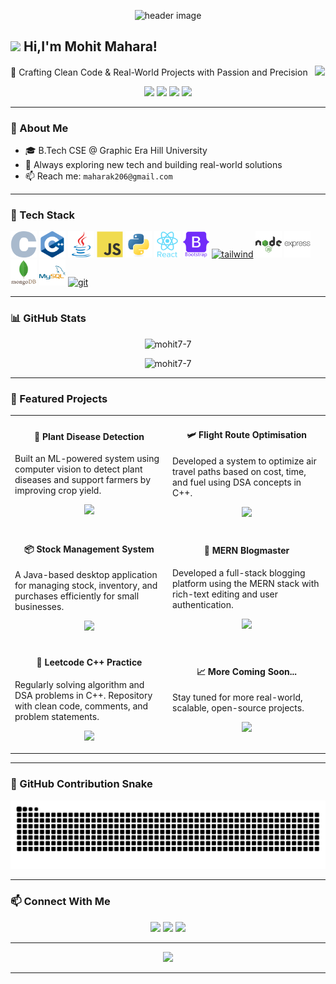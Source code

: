 <p align="center">
  <img src="https://user-images.githubusercontent.com/74038190/225813708-98b745f2-7d22-48cf-9150-083f1b00d6c9.gif" alt="header image" width="800" height="300" />
</p>

<h2><img src="https://emojis.slackmojis.com/emojis/images/1531849430/4246/blob-sunglasses.gif?1531849430" width="30"/> Hi,I'm Mohit Mahara!</h2>

<p>🚀 Crafting Clean Code & Real-World Projects with Passion and Precision &nbsp </a><img src="https://user-images.githubusercontent.com/74038190/219923809-b86dc415-a0c2-4a38-bc88-ad6cf06395a8.gif" width="30"></p>

<p align="center">
  <img src="https://readme-typing-svg.demolab.com?font=Fira+Code&weight=500&duration=3000&pause=1000&color=38BDF8&center=true&vCenter=true&width=400&lines=Full-Stack+Developer" />
  <img src="https://readme-typing-svg.demolab.com?font=Fira+Code&weight=500&duration=3000&pause=1000&color=38BDF8&center=true&vCenter=true&width=400&lines=Tech+Explorer" />
  <img src="https://readme-typing-svg.demolab.com?font=Fira+Code&weight=500&duration=3000&pause=1000&color=38BDF8&center=true&vCenter=true&width=400&lines=Problem+Solver" />
  <img src="https://readme-typing-svg.demolab.com?font=Fira+Code&weight=500&duration=3000&pause=1000&color=38BDF8&center=true&vCenter=true&width=400&lines=Lifelong+Learner" />
</p>


---

### 🧠 About Me

- 🎓 B.Tech CSE @ Graphic Era Hill University  
- 🚀 Always exploring new tech and building real-world solutions  
- 📫 Reach me: `maharak206@gmail.com`  

---

### 🧰 Tech Stack

<p><a target="_blank" href="https://raw.githubusercontent.com/devicons/devicon/master/icons/c/c-original.svg" style="display: inline-block;"><img src="https://raw.githubusercontent.com/devicons/devicon/master/icons/c/c-original.svg" alt="c" width="42" height="42" /></a>
<a target="_blank" href="https://raw.githubusercontent.com/devicons/devicon/master/icons/cplusplus/cplusplus-original.svg" style="display: inline-block;"><img src="https://raw.githubusercontent.com/devicons/devicon/master/icons/cplusplus/cplusplus-original.svg" alt="cplusplus" width="42" height="42" /></a>
<a target="_blank" href="https://raw.githubusercontent.com/devicons/devicon/master/icons/java/java-original.svg" style="display: inline-block;"><img src="https://raw.githubusercontent.com/devicons/devicon/master/icons/java/java-original.svg" alt="java" width="42" height="42" /></a>
<a target="_blank" href="https://raw.githubusercontent.com/devicons/devicon/master/icons/javascript/javascript-original.svg" style="display: inline-block;"><img src="https://raw.githubusercontent.com/devicons/devicon/master/icons/javascript/javascript-original.svg" alt="javascript" width="42" height="42" /></a>
<a target="_blank" href="https://raw.githubusercontent.com/devicons/devicon/master/icons/python/python-original.svg" style="display: inline-block;"><img src="https://raw.githubusercontent.com/devicons/devicon/master/icons/python/python-original.svg" alt="python" width="42" height="42" /></a>
<a target="_blank" href="https://raw.githubusercontent.com/devicons/devicon/master/icons/react/react-original-wordmark.svg" style="display: inline-block;"><img src="https://raw.githubusercontent.com/devicons/devicon/master/icons/react/react-original-wordmark.svg" alt="react" width="42" height="42" /></a>
<a target="_blank" href="https://raw.githubusercontent.com/devicons/devicon/master/icons/bootstrap/bootstrap-plain-wordmark.svg" style="display: inline-block;"><img src="https://raw.githubusercontent.com/devicons/devicon/master/icons/bootstrap/bootstrap-plain-wordmark.svg" alt="bootstrap" width="42" height="42" /></a>
<a target="_blank" href="https://www.vectorlogo.zone/logos/tailwindcss/tailwindcss-icon.svg" style="display: inline-block;"><img src="https://www.vectorlogo.zone/logos/tailwindcss/tailwindcss-icon.svg" alt="tailwind" width="42" height="42" /></a>
<a target="_blank" href="https://raw.githubusercontent.com/devicons/devicon/master/icons/nodejs/nodejs-original-wordmark.svg" style="display: inline-block;"><img src="https://raw.githubusercontent.com/devicons/devicon/master/icons/nodejs/nodejs-original-wordmark.svg" alt="nodejs" width="42" height="42" /></a>
<a target="_blank" href="https://raw.githubusercontent.com/devicons/devicon/master/icons/express/express-original-wordmark.svg" style="display: inline-block;"><img src="https://raw.githubusercontent.com/devicons/devicon/master/icons/express/express-original-wordmark.svg" alt="express" width="42" height="42" /></a>
<a target="_blank" href="https://raw.githubusercontent.com/devicons/devicon/master/icons/mongodb/mongodb-original-wordmark.svg" style="display: inline-block;"><img src="https://raw.githubusercontent.com/devicons/devicon/master/icons/mongodb/mongodb-original-wordmark.svg" alt="mongodb" width="42" height="42" /></a>
<a target="_blank" href="https://raw.githubusercontent.com/devicons/devicon/master/icons/mysql/mysql-original-wordmark.svg" style="display: inline-block;"><img src="https://raw.githubusercontent.com/devicons/devicon/master/icons/mysql/mysql-original-wordmark.svg" alt="mysql" width="42" height="42" /></a>
<a target="_blank" href="https://www.vectorlogo.zone/logos/git-scm/git-scm-icon.svg" style="display: inline-block;"><img src="https://www.vectorlogo.zone/logos/git-scm/git-scm-icon.svg" alt="git" width="42" height="42" /></a></p>

---

### 📊 GitHub Stats

<!-- <p align="center"> <img width="40%" src="https://github-readme-stats.vercel.app/api?username=MOHITMAHARA&show_icons=true&theme=tokyonight&hide_border=true" alt="mohit7-7" /> </p> -->
<p align="center"> <img width="40%" src="https://github-readme-streak-stats.herokuapp.com/?user=MOHITMAHARA&theme=tokyonight&hide_border=true" alt="mohit7-7" /> </p>
<p align="center"><img width="40%" src="https://github-readme-stats.vercel.app/api/top-langs?username=mohit7-7&show_icons=true&theme=tokyonight&hide_border=true&locale=en&layout=compact" alt="mohit7-7" /></p>

---

### 🌟 Featured Projects

<table>
  <tr>
    <td width="50%">
      <h4 align="center">🌾 Plant Disease Detection</h4>
      <p>Built an ML-powered system using computer vision to detect plant diseases and support farmers by improving crop yield.</p>
      <p align="center">
        <a href="https://github.com/MOHITMAHARA/Plant-Disease-Detection">
          <img src="https://github-readme-stats.vercel.app/api/pin/?username=MOHITMAHARA&repo=Plant-Disease-Detection&theme=tokyonight&hide_border=true" />
        </a>
      </p>
    </td>
    <td width="50%">
      <h4 align="center">🛩️ Flight Route Optimisation</h4>
      <p>Developed a system to optimize air travel paths based on cost, time, and fuel using DSA concepts in C++.</p>
      <p align="center">
        <a href="https://github.com/MOHITMAHARA/Flight-Route-Optimisation-System">
          <img src="https://github-readme-stats.vercel.app/api/pin/?username=MOHITMAHARA&repo=Flight-Route-Optimisation-System&theme=tokyonight&hide_border=true" />
        </a>
      </p>
    </td>
  </tr>

  <tr>
    <td width="50%">
      <h4 align="center">📦 Stock Management System</h4>
      <p>A Java-based desktop application for managing stock, inventory, and purchases efficiently for small businesses.</p>
      <p align="center">
        <a href="https://github.com/MOHITMAHARA/Stock-Management-System">
          <img src="https://github-readme-stats.vercel.app/api/pin/?username=MOHITMAHARA&repo=Stock-Management-System&theme=tokyonight&hide_border=true" />
        </a>
      </p>
    </td>
    <td width="50%">
      <h4 align="center">📝 MERN Blogmaster</h4>
      <p>Developed a full-stack blogging platform using the MERN stack with rich-text editing and user authentication.</p>
      <p align="center">
        <a href="https://github.com/MOHITMAHARA/mern_blogmaster">
          <img src="https://github-readme-stats.vercel.app/api/pin/?username=MOHITMAHARA&repo=mern_blogmaster&theme=tokyonight&hide_border=true" />
        </a>
      </p>
    </td>
  </tr>

  <tr>
    <td width="50%">
      <h4 align="center">📘 Leetcode C++ Practice</h4>
      <p>Regularly solving algorithm and DSA problems in C++. Repository with clean code, comments, and problem statements.</p>
      <p align="center">
        <a href="https://github.com/MOHITMAHARA/Leetcode">
          <img src="https://github-readme-stats.vercel.app/api/pin/?username=MOHITMAHARA&repo=Leetcode&theme=tokyonight&hide_border=true" />
        </a>
      </p>
    </td>
    <td width="50%">
      <h4 align="center">📈 More Coming Soon...</h4>
      <p>Stay tuned for more real-world, scalable, open-source projects.</p>
      <p align="center">
        <img src="https://media.giphy.com/media/v1.Y2lkPTc5MGI3NjExOWFhOTgyOWY2NDFmMjQ5ZDYwNjExNWE2YTZjYmFkYjdlYjc1MTA0MyZjdD1n/qgQUggAC3Pfv687qPC/giphy.gif" width="80" />
      </p>
    </td>
  </tr>
</table>

---



### 🐍 GitHub Contribution Snake

<p align="center">
  <img src="https://raw.githubusercontent.com/mohit7-7/mohit7-7/output/github-contribution-grid-snake.svg" />
</p>


---

### 📫 Connect With Me

<p align="center">
  <a href="https://www.linkedin.com/in/mohit-mahara-01b9b325a/" target="_blank"><img src="https://img.shields.io/badge/LinkedIn-blue?style=for-the-badge&logo=linkedin" /></a>
  <a href="mailto:maharak206@gmail.com" target="_blank"><img src="https://img.shields.io/badge/Gmail-red?style=for-the-badge&logo=gmail&logoColor=white" /></a>
  <a href="https://github.com/mohit7-7" target="_blank"><img src="https://img.shields.io/badge/GitHub-181717?style=for-the-badge&logo=github" /></a>
</p>

---

<p align="center">
  <img src="https://quotes-github-readme.vercel.app/api?type=horizontal&theme=dark" />
</p>


---



